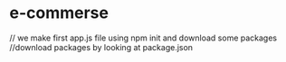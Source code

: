 # e-commerse

// we make first app.js file using npm init and download some packages
//download packages by looking at package.json
